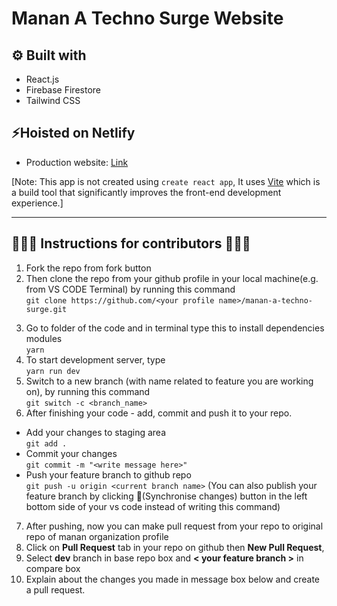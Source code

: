 # Manan A Techno Surge Website

## ⚙️ Built with
- React.js
- Firebase Firestore
- Tailwind CSS  
## ⚡Hoisted on Netlify  
- Production website: [Link](https://manantechnosurge.netlify.app/)  

[Note: This app is not created using `create react app`, It uses [Vite](https://vitejs.dev/) which is a build tool that significantly improves the front-end development experience.]  

--- 

## 👨🏻‍💻 Instructions for contributors 👩🏻‍💻
1) Fork the repo from fork button 
2) Then clone the repo from your github profile in your local machine(e.g. from VS CODE Terminal) by running this command  
`git clone https://github.com/<your profile name>/manan-a-techno-surge.git`  
3. Go to folder of the code and in terminal type this to install dependencies modules  
`yarn`  
4. To start development server, type  
`yarn run dev`  
5. Switch to a new branch (with name related to feature you are working on), by running this command  
`git switch -c <branch_name>`  
6. After finishing your code - add, commit and push it to your repo. 
- Add your changes to staging area   
`git add .`  
- Commit your changes  
`git commit -m "<write message here>"`   
- Push your feature branch to github repo   
`git push -u origin <current branch name>` (You can also publish your feature branch by clicking 🔁(Synchronise changes) button in the left bottom side of your vs code instead of writing this command)  
7. After pushing, now you can make pull request from your repo to original repo of manan organization profile
8. Click on **Pull Request** tab in your repo on github then **New Pull Request**,  
9. Select **dev** branch in base repo box and **< your feature branch >** in compare box
10. Explain about the changes you made in message box below and create a pull request.